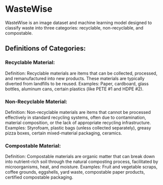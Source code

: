 # WasteWise
WasteWise is an image dataset and machine learning model designed to classify waste into three categories: recyclable, non-recyclable, and compostable.

## Definitions of Categories: 

### Recyclable Material:
Definition: Recyclable materials are items that can be collected, processed, and remanufactured into new products. These materials are typically diverted from landfills to be reused.
Examples: Paper, cardboard, glass bottles, aluminum cans, certain plastics (like PETE #1 and HDPE #2).

### Non-Recyclable Material:
Definition: Non-recyclable materials are items that cannot be processed effectively in standard recycling systems, often due to contamination, material composition, or the lack of appropriate recycling infrastructure.
Examples: Styrofoam, plastic bags (unless collected separately), greasy pizza boxes, certain mixed-material packaging, ceramics.

### Compostable Material:
Definition: Compostable materials are organic matter that can break down into nutrient-rich soil through the natural composting process, facilitated by microorganisms, heat, and moisture.
Examples: Fruit and vegetable scraps, coffee grounds, eggshells, yard waste, compostable paper products, certified compostable packaging.
